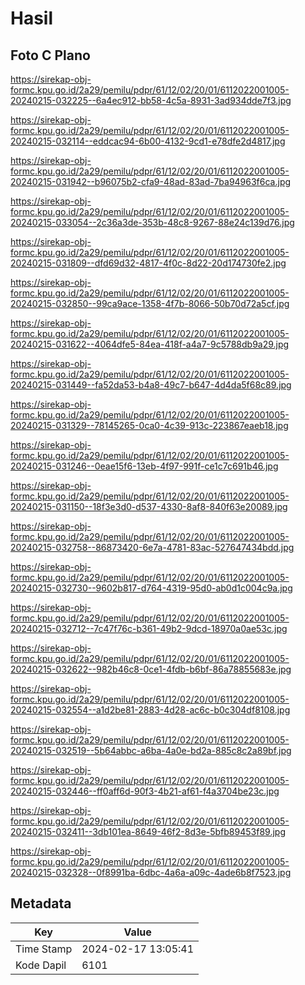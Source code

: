 # Hasil

## Foto C Plano

https://sirekap-obj-formc.kpu.go.id/2a29/pemilu/pdpr/61/12/02/20/01/6112022001005-20240215-032225--6a4ec912-bb58-4c5a-8931-3ad934dde7f3.jpg

https://sirekap-obj-formc.kpu.go.id/2a29/pemilu/pdpr/61/12/02/20/01/6112022001005-20240215-032114--eddcac94-6b00-4132-9cd1-e78dfe2d4817.jpg

https://sirekap-obj-formc.kpu.go.id/2a29/pemilu/pdpr/61/12/02/20/01/6112022001005-20240215-031942--b96075b2-cfa9-48ad-83ad-7ba94963f6ca.jpg

https://sirekap-obj-formc.kpu.go.id/2a29/pemilu/pdpr/61/12/02/20/01/6112022001005-20240215-033054--2c36a3de-353b-48c8-9267-88e24c139d76.jpg

https://sirekap-obj-formc.kpu.go.id/2a29/pemilu/pdpr/61/12/02/20/01/6112022001005-20240215-031809--dfd69d32-4817-4f0c-8d22-20d174730fe2.jpg

https://sirekap-obj-formc.kpu.go.id/2a29/pemilu/pdpr/61/12/02/20/01/6112022001005-20240215-032850--99ca9ace-1358-4f7b-8066-50b70d72a5cf.jpg

https://sirekap-obj-formc.kpu.go.id/2a29/pemilu/pdpr/61/12/02/20/01/6112022001005-20240215-031622--4064dfe5-84ea-418f-a4a7-9c5788db9a29.jpg

https://sirekap-obj-formc.kpu.go.id/2a29/pemilu/pdpr/61/12/02/20/01/6112022001005-20240215-031449--fa52da53-b4a8-49c7-b647-4d4da5f68c89.jpg

https://sirekap-obj-formc.kpu.go.id/2a29/pemilu/pdpr/61/12/02/20/01/6112022001005-20240215-031329--78145265-0ca0-4c39-913c-223867eaeb18.jpg

https://sirekap-obj-formc.kpu.go.id/2a29/pemilu/pdpr/61/12/02/20/01/6112022001005-20240215-031246--0eae15f6-13eb-4f97-991f-ce1c7c691b46.jpg

https://sirekap-obj-formc.kpu.go.id/2a29/pemilu/pdpr/61/12/02/20/01/6112022001005-20240215-031150--18f3e3d0-d537-4330-8af8-840f63e20089.jpg

https://sirekap-obj-formc.kpu.go.id/2a29/pemilu/pdpr/61/12/02/20/01/6112022001005-20240215-032758--86873420-6e7a-4781-83ac-527647434bdd.jpg

https://sirekap-obj-formc.kpu.go.id/2a29/pemilu/pdpr/61/12/02/20/01/6112022001005-20240215-032730--9602b817-d764-4319-95d0-ab0d1c004c9a.jpg

https://sirekap-obj-formc.kpu.go.id/2a29/pemilu/pdpr/61/12/02/20/01/6112022001005-20240215-032712--7c47f76c-b361-49b2-9dcd-18970a0ae53c.jpg

https://sirekap-obj-formc.kpu.go.id/2a29/pemilu/pdpr/61/12/02/20/01/6112022001005-20240215-032622--982b46c8-0ce1-4fdb-b6bf-86a78855683e.jpg

https://sirekap-obj-formc.kpu.go.id/2a29/pemilu/pdpr/61/12/02/20/01/6112022001005-20240215-032554--a1d2be81-2883-4d28-ac6c-b0c304df8108.jpg

https://sirekap-obj-formc.kpu.go.id/2a29/pemilu/pdpr/61/12/02/20/01/6112022001005-20240215-032519--5b64abbc-a6ba-4a0e-bd2a-885c8c2a89bf.jpg

https://sirekap-obj-formc.kpu.go.id/2a29/pemilu/pdpr/61/12/02/20/01/6112022001005-20240215-032446--ff0aff6d-90f3-4b21-af61-f4a3704be23c.jpg

https://sirekap-obj-formc.kpu.go.id/2a29/pemilu/pdpr/61/12/02/20/01/6112022001005-20240215-032411--3db101ea-8649-46f2-8d3e-5bfb89453f89.jpg

https://sirekap-obj-formc.kpu.go.id/2a29/pemilu/pdpr/61/12/02/20/01/6112022001005-20240215-032328--0f8991ba-6dbc-4a6a-a09c-4ade6b8f7523.jpg


## Metadata

| Key        | Value               |
| ---------- | ------------------- |
| Time Stamp | 2024-02-17 13:05:41 |
| Kode Dapil | 6101                |



